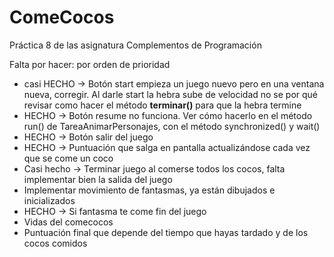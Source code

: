# ComeCocos
Práctica 8 de las asignatura Complementos de Programación

Falta por hacer: por orden de prioridad

- casi HECHO -> Botón start empieza un juego nuevo pero en una ventana nueva, corregir. Al darle start la hebra sube de velocidad no se por qué
  revisar como hacer el método **terminar()** para que la hebra termine
- HECHO -> Botón resume no funciona. Ver cómo hacerlo en el método run() de TareaAnimarPersonajes, con el método synchronized() y wait()
- HECHO -> Botón salir del juego
- HECHO -> Puntuación que salga en pantalla actualizándose cada vez que se come un coco
- Casi hecho -> Terminar juego al comerse todos los cocos, falta implementar bien la salida del juego
- Implementar movimiento de fantasmas, ya están dibujados e inicializados
- HECHO -> Si fantasma te come fin del juego 
- Vidas del comecocos
- Puntuación final que depende del tiempo que hayas tardado y de los cocos comidos
